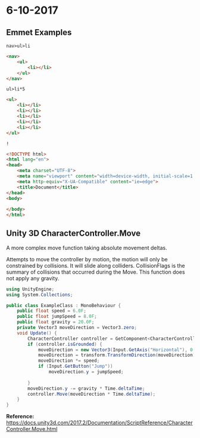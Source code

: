 # 6-10-2017

## Emmet Examples

`nav>ul>li`
```html
<nav>
    <ul>
        <li></li>
    </ul>
</nav>
```

`ul>li*5`
```html
<ul>
    <li></li>
    <li></li>
    <li></li>
    <li></li>
    <li></li>
</ul>
```

`!`
```html
<!DOCTYPE html>
<html lang="en">
<head>
    <meta charset="UTF-8">
    <meta name="viewport" content="width=device-width, initial-scale=1.0">
    <meta http-equiv="X-UA-Compatible" content="ie=edge">
    <title>Document</title>
</head>
<body>
    
</body>
</html>
```

## Unity 3D CharacterController.Move
A more complex move function taking absolute movement deltas.

Attempts to move the controller by motion, the motion will only be constrained by collisions. It will slide along colliders. CollisionFlags is the summary of collisions that occurred during the Move. This function does not apply any gravity.
```csharp
using UnityEngine;
using System.Collections;

public class ExampleClass : MonoBehaviour {
    public float speed = 6.0F;
    public float jumpSpeed = 8.0F;
    public float gravity = 20.0F;
    private Vector3 moveDirection = Vector3.zero;
    void Update() {
        CharacterController controller = GetComponent<CharacterController>();
        if (controller.isGrounded) {
            moveDirection = new Vector3(Input.GetAxis("Horizontal"), 0, Input.GetAxis("Vertical"));
            moveDirection = transform.TransformDirection(moveDirection);
            moveDirection *= speed;
            if (Input.GetButton("Jump"))
                moveDirection.y = jumpSpeed;
            
        }
        moveDirection.y -= gravity * Time.deltaTime;
        controller.Move(moveDirection * Time.deltaTime);
    }
}
```
**Reference:** https://docs.unity3d.com/2017.2/Documentation/ScriptReference/CharacterController.Move.html
